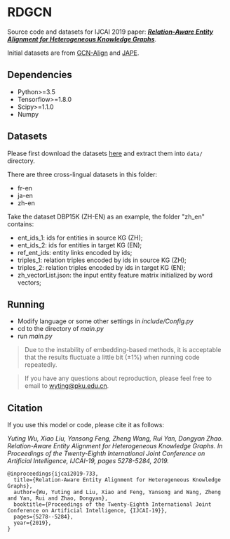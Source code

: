 # RDGCN

Source code and datasets for IJCAI 2019 paper: ***[Relation-Aware Entity Alignment for Heterogeneous Knowledge Graphs](https://arxiv.org/pdf/1908.08210.pdf)***.

Initial datasets are from [GCN-Align](https://github.com/1049451037/GCN-Align) and [JAPE](https://github.com/nju-websoft/JAPE).

## Dependencies

* Python>=3.5
* Tensorflow>=1.8.0
* Scipy>=1.1.0
* Numpy

## Datasets

Please first download the datasets [here](https://drive.google.com/drive/folders/13u-4r4aJbjhUPRbDXrVFA3QfQS0y_8Ye?usp=sharing) and extract them into `data/` directory.

There are three cross-lingual datasets in this folder:
- fr-en
- ja-en
- zh-en

Take the dataset DBP15K (ZH-EN) as an example, the folder "zh_en" contains:
* ent_ids_1: ids for entities in source KG (ZH);
* ent_ids_2: ids for entities in target KG (EN);
* ref_ent_ids: entity links encoded by ids;
* triples_1: relation triples encoded by ids in source KG (ZH);
* triples_2: relation triples encoded by ids in target KG (EN);
* zh_vectorList.json: the input entity feature matrix initialized by word vectors;

## Running

* Modify language or some other settings in *include/Config.py*
* cd to the directory of *main.py*
* run *main.py*

> Due to the instability of embedding-based methods, it is acceptable that the results fluctuate a little bit (±1%) when running code repeatedly.

> If you have any questions about reproduction, please feel free to email to wyting@pku.edu.cn.

## Citation

If you use this model or code, please cite it as follows:

*Yuting Wu, Xiao Liu, Yansong Feng, Zheng Wang, Rui Yan, Dongyan Zhao. Relation-Aware Entity Alignment for Heterogeneous Knowledge Graphs. In Proceedings of the Twenty-Eighth International Joint Conference on Artificial Intelligence, IJCAI-19, pages 5278-5284, 2019.*

```
@inproceedings{ijcai2019-733,
  title={Relation-Aware Entity Alignment for Heterogeneous Knowledge Graphs},
  author={Wu, Yuting and Liu, Xiao and Feng, Yansong and Wang, Zheng and Yan, Rui and Zhao, Dongyan},
  booktitle={Proceedings of the Twenty-Eighth International Joint Conference on Artificial Intelligence, {IJCAI-19}},            
  pages={5278--5284},
  year={2019},
}
```
